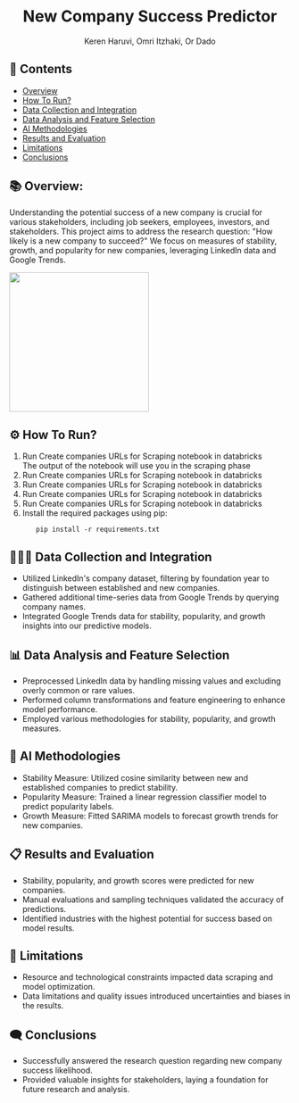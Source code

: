 <h1 align="center" id="title">New Company Success Predictor</h1>
<p align="center">Keren Haruvi, Omri Itzhaki, Or Dado</p>

<h2>📁 Contents</h2>
<ul>
    <li><a href="#section1">Overview</a></li>
    <li><a href="#section2">How To Run?</a></li>
    <li><a href="#section3">Data Collection and Integration</a></li>
    <li><a href="#section4">Data Analysis and Feature Selection</a></li>
    <li><a href="#section5">AI Methodologies</a></li>
    <li><a href="#section6">Results and Evaluation</a></li>
    <li><a href="#section7">Limitations</a></li>
    <li><a href="#section8">Conclusions</a></li>
</ul>

<h2 id="section1">📚 Overview:</h2>
<p id="description">Understanding the potential success of a new company is crucial for various stakeholders, including job seekers, employees, investors, and stakeholders. This project aims to address the research question: "How likely is a new company to succeed?" We focus on measures of stability, growth, and popularity for new companies, leveraging LinkedIn data and Google Trends.</p> 

<img src="https://github.com/or1dado/LinkedIn-Company-Success-Predictor/blob/main/images/project%20logo.jpeg" width="250" />

<h2 id="section2">⚙️ How To Run?</h2>
<ol>
<li>Run Create companies URLs for Scraping notebook in databricks<br>The output of the notebook will use you in the scraping phase<br></li>
    
<li>Run Create companies URLs for Scraping notebook in databricks</li>
<li>Run Create companies URLs for Scraping notebook in databricks</li>
<li>Run Create companies URLs for Scraping notebook in databricks</li>
<li>Run Create companies URLs for Scraping notebook in databricks</li>

<li>Install the required packages using pip:</li>
<ul>
<pre><code>pip install -r requirements.txt</code></pre>
</ul>

</ol>

<h2 id="section3">👩🏻‍💻 Data Collection and Integration</h2>
<ul>
<li>Utilized LinkedIn's company dataset, filtering by foundation year to distinguish between established and new companies.</li>
<li>Gathered additional time-series data from Google Trends by querying company names.</li>
<li>Integrated Google Trends data for stability, popularity, and growth insights into our predictive models.</li>
</ul>

<h2 id="section4">📊 Data Analysis and Feature Selection</h2>
<ul>
<li>Preprocessed LinkedIn data by handling missing values and excluding overly common or rare values.</li>
<li>Performed column transformations and feature engineering to enhance model performance.</li>
<li>Employed various methodologies for stability, popularity, and growth measures.</li>
</ul>

<h2 id="section5">🧠 AI Methodologies</h2>
<ul>
<li>Stability Measure: Utilized cosine similarity between new and established companies to predict stability.</li>
<li>Popularity Measure: Trained a linear regression classifier model to predict popularity labels.</li>
<li>Growth Measure: Fitted SARIMA models to forecast growth trends for new companies.</li>
</ul>

<h2 id="section6">📋 Results and Evaluation</h2>
<ul>
<li>Stability, popularity, and growth scores were predicted for new companies.</li>
<li>Manual evaluations and sampling techniques validated the accuracy of predictions.</li>
<li>Identified industries with the highest potential for success based on model results.</li>
</ul>

<h2 id="section7">🚧 Limitations</h2>
<ul>
<li>Resource and technological constraints impacted data scraping and model optimization.</li>
<li>Data limitations and quality issues introduced uncertainties and biases in the results.</li>
</ul>

<h2 id="section8">🗨 Conclusions</h2>
<ul>
<li>Successfully answered the research question regarding new company success likelihood.</li>
<li>Provided valuable insights for stakeholders, laying a foundation for future research and analysis.</li>
</ul>
